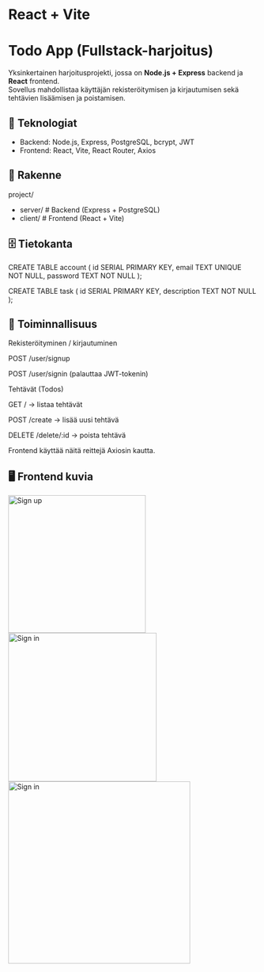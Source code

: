 # React + Vite

# Todo App (Fullstack-harjoitus)

Yksinkertainen harjoitusprojekti, jossa on **Node.js + Express** backend ja **React** frontend.  
Sovellus mahdollistaa käyttäjän rekisteröitymisen ja kirjautumisen sekä tehtävien lisäämisen ja poistamisen.

## 🔧 Teknologiat

- Backend: Node.js, Express, PostgreSQL, bcrypt, JWT
- Frontend: React, Vite, React Router, Axios

## 📂 Rakenne

project/

- server/ # Backend (Express + PostgreSQL)
- client/ # Frontend (React + Vite)

## 🗄️ Tietokanta

CREATE TABLE account (
id SERIAL PRIMARY KEY,
email TEXT UNIQUE NOT NULL,
password TEXT NOT NULL
);

CREATE TABLE task (
id SERIAL PRIMARY KEY,
description TEXT NOT NULL
);

## 🔑 Toiminnallisuus

Rekisteröityminen / kirjautuminen

POST /user/signup

POST /user/signin (palauttaa JWT-tokenin)

Tehtävät (Todos)

GET / → listaa tehtävät

POST /create → lisää uusi tehtävä

DELETE /delete/:id → poista tehtävä

Frontend käyttää näitä reittejä Axiosin kautta.

## 🖥️ Frontend kuvia

<img src="./projekti_kuvat/todo_sign_up.png" alt="Sign up" width="278" />
<img src="./projekti_kuvat/todo_sign_in.png" alt="Sign in" width="300" />
<img src="./projekti_kuvat/todos_list.png" alt="Sign in" width="368" />
